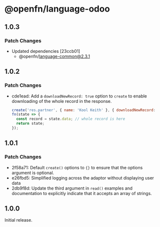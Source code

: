 # @openfn/language-odoo

## 1.0.3

### Patch Changes

- Updated dependencies [23ccb01]
  - @openfn/language-common@2.3.1

## 1.0.2

### Patch Changes

- cde1ead: Add a `downloadNewRecord: true` option to `create` to enable
  downloading of the whole record in the response.

  ```js
  create('res.partner', { name: 'Kool Keith' }, { downloadNewRecord: true });
  fn(state => {
    const record = state.data; // whole record is here
    return state;
  });
  ```

## 1.0.1

### Patch Changes

- 2f58a71: Default `create()` options to `{}` to ensure that the options
  argument is optional.
- e26fbd5: Simplified logging across the adaptor without displaying user data
- 2db9f8d: Update the third argument in `read()` examples and documentation to
  explicitly indicate that it accepts an array of strings.

## 1.0.0

Initial release.
